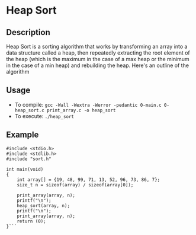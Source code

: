 # Heap Sort

## Description
Heap Sort is a sorting algorithm that works by transforming an array into a data structure called a heap, then repeatedly extracting the root element of the heap (which is the maximum in the case of a max heap or the minimum in the case of a min heap) and rebuilding the heap. Here's an outline of the algorithm

## Usage
- To compile: `gcc -Wall -Wextra -Werror -pedantic 0-main.c 0-heap_sort.c print_array.c -o heap_sort`
- To execute: `./heap_sort`

## Example

```
#include <stdio.h>
#include <stdlib.h>
#include "sort.h"

int main(void)
{
    int array[] = {19, 48, 99, 71, 13, 52, 96, 73, 86, 7};
    size_t n = sizeof(array) / sizeof(array[0]);

    print_array(array, n);
    printf("\n");
    heap_sort(array, n);
    printf("\n");
    print_array(array, n);
    return (0);
}```